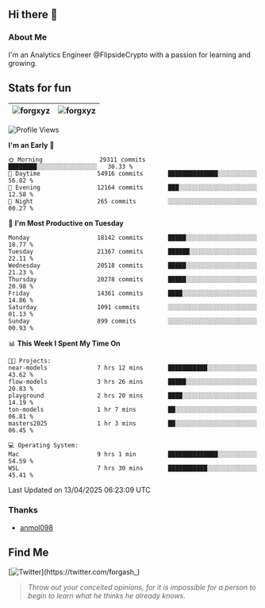 ## Hi there 👋

### About Me

I'm an Analytics Engineer @FlipsideCrypto with a passion for learning and growing.
  
## Stats for fun

| <img align="center" src="https://github-readme-streak-stats.herokuapp.com/?user=forgxyz&theme=tokyonight" alt="forgxyz" /> | <img align="center" src="https://github-readme-stats.vercel.app/api?username=forgxyz&theme=tokyonight&show_icons=true" alt="forgxyz" /> |
| ------------- |------------- |


<!--START_SECTION:waka-->
![Profile Views](http://img.shields.io/badge/Profile%20Views-0-blue)

**I'm an Early 🐤** 

```text
🌞 Morning                29311 commits       ████████░░░░░░░░░░░░░░░░░   30.33 % 
🌆 Daytime                54916 commits       ██████████████░░░░░░░░░░░   56.82 % 
🌃 Evening                12164 commits       ███░░░░░░░░░░░░░░░░░░░░░░   12.58 % 
🌙 Night                  265 commits         ░░░░░░░░░░░░░░░░░░░░░░░░░   00.27 % 
```
📅 **I'm Most Productive on Tuesday** 

```text
Monday                   18142 commits       █████░░░░░░░░░░░░░░░░░░░░   18.77 % 
Tuesday                  21367 commits       ██████░░░░░░░░░░░░░░░░░░░   22.11 % 
Wednesday                20518 commits       █████░░░░░░░░░░░░░░░░░░░░   21.23 % 
Thursday                 20278 commits       █████░░░░░░░░░░░░░░░░░░░░   20.98 % 
Friday                   14361 commits       ████░░░░░░░░░░░░░░░░░░░░░   14.86 % 
Saturday                 1091 commits        ░░░░░░░░░░░░░░░░░░░░░░░░░   01.13 % 
Sunday                   899 commits         ░░░░░░░░░░░░░░░░░░░░░░░░░   00.93 % 
```


📊 **This Week I Spent My Time On** 

```text
🐱‍💻 Projects: 
near-models              7 hrs 12 mins       ███████████░░░░░░░░░░░░░░   43.62 % 
flow-models              3 hrs 26 mins       █████░░░░░░░░░░░░░░░░░░░░   20.83 % 
playground               2 hrs 20 mins       ████░░░░░░░░░░░░░░░░░░░░░   14.19 % 
ton-models               1 hr 7 mins         ██░░░░░░░░░░░░░░░░░░░░░░░   06.81 % 
masters2025              1 hr 3 mins         ██░░░░░░░░░░░░░░░░░░░░░░░   06.45 % 

💻 Operating System: 
Mac                      9 hrs 1 min         ██████████████░░░░░░░░░░░   54.59 % 
WSL                      7 hrs 30 mins       ███████████░░░░░░░░░░░░░░   45.41 % 
```


 Last Updated on 13/04/2025 06:23:09 UTC
<!--END_SECTION:waka-->

### Thanks
 - [anmol098](https://github.com/anmol098/waka-readme-stats/)
  
## Find Me
[![Twitter](https://img.shields.io/twitter/url/https/twitter.com/forgash_.svg?style=social&label=Follow%20%40forgash_)](https://twitter.com/forgash_)


> *Throw out your conceited opinions, for it is impossible for a person to begin to learn what he thinks he already knows.* 
